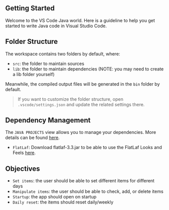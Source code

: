 ## Getting Started

Welcome to the VS Code Java world. Here is a guideline to help you get started to write Java code in Visual Studio Code.

## Folder Structure

The workspace contains two folders by default, where:

- `src`: the folder to maintain sources
- `lib`: the folder to maintain dependencies (NOTE: you may need to create a lib folder yourself)

Meanwhile, the compiled output files will be generated in the `bin` folder by default.

> If you want to customize the folder structure, open `.vscode/settings.json` and update the related settings there.

## Dependency Management

The `JAVA PROJECTS` view allows you to manage your dependencies. More details can be found [here](https://github.com/microsoft/vscode-java-dependency#manage-dependencies).

- `FlatLaf`: Download flatlaf-3.3.jar to be able to use the FlatLaf Looks and Feels [here](https://www.formdev.com/flatlaf/).

## Objectives

- `Set items`: the user should be able to set different items for different days
- `Manipulate items`: the user should be able to check, add, or delete items
- `Startup`: the app should open on startup
- `Daily reset`: the items should reset daily/weekly
